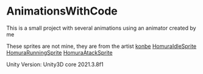 # AnimationsWithCode
 
 This is a small project with several animations using an animator created by me
 
These sprites are not mine, they are from the artist [konbe](https://www.deviantart.com/konbe)
[HomuraIdleSprite](https://www.deviantart.com/konbe/art/GS-Homura-idle-sprite-sheet-393597278)
[HomuraRunningSprite](https://www.deviantart.com/konbe/art/GS-Homura-running-sprite-sheet-393600955)
[HomuraAtackSprite](https://www.deviantart.com/konbe/art/GS-Homura-attack-1-sprite-sheet-393610372)

Unity Version: Unity3D core 2021.3.8f1
